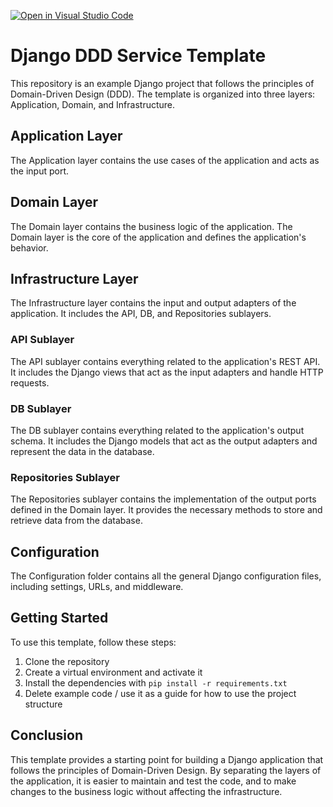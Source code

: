 [![Open in Visual Studio Code](https://classroom.github.com/assets/open-in-vscode-718a45dd9cf7e7f842a935f5ebbe5719a5e09af4491e668f4dbf3b35d5cca122.svg)](https://classroom.github.com/online_ide?assignment_repo_id=12098148&assignment_repo_type=AssignmentRepo)
# Django DDD Service Template

This repository is an example Django project that follows the principles of Domain-Driven Design (DDD). The template is organized into three layers: Application, Domain, and Infrastructure.

## Application Layer

The Application layer contains the use cases of the application and acts as the input port.

## Domain Layer

The Domain layer contains the business logic of the application. The Domain layer is the core of the application and defines the application's behavior.

## Infrastructure Layer

The Infrastructure layer contains the input and output adapters of the application. It includes the API, DB, and Repositories sublayers.

### API Sublayer

The API sublayer contains everything related to the application's REST API. It includes the Django views that act as the input adapters and handle HTTP requests.

### DB Sublayer

The DB sublayer contains everything related to the application's output schema. It includes the Django models that act as the output adapters and represent the data in the database.

### Repositories Sublayer

The Repositories sublayer contains the implementation of the output ports defined in the Domain layer. It provides the necessary methods to store and retrieve data from the database.

## Configuration

The Configuration folder contains all the general Django configuration files, including settings, URLs, and middleware.

## Getting Started

To use this template, follow these steps:

1. Clone the repository
2. Create a virtual environment and activate it
3. Install the dependencies with `pip install -r requirements.txt`
4. Delete example code / use it as a guide for how to use the project structure

## Conclusion

This template provides a starting point for building a Django application that follows the principles of Domain-Driven Design. By separating the layers of the application, it is easier to maintain and test the code, and to make changes to the business logic without affecting the infrastructure.
